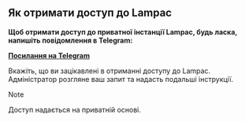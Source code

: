 ## Як отримати доступ до Lampac

**Щоб отримати доступ до приватної інстанції Lampac, будь ласка, напишіть повідомлення в Telegram:**

**[Посилання на Telegram](https://t.me/migor1103)**

Вкажіть, що ви зацікавлені в отриманні доступу до Lampac. Адміністратор розгляне ваш запит та надасть подальші інструкції.

> [!NOTE]  
> Доступ надається на приватній основі.
